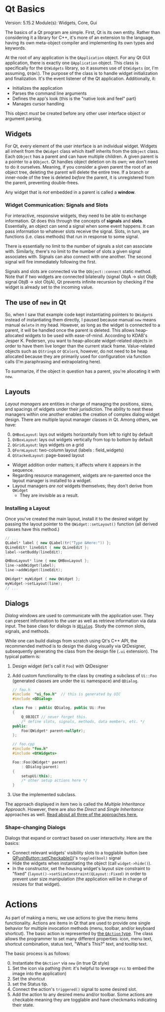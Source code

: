 # Qt Basics 

Version: 5.15.2 
Module(s): Widgets, Core, Gui

The basics of a Qt program are simple. First, Qt is its own entity. Rather than
considering it a library for C++, it's more of an extension to the language, having its own
meta-object compiler and implementing its own types and keywords.

At the root of any application is the `QApplication` object. For any Qt GUI application,
there is exactly one `QApplication` object. This class is specifically for the `QtWidgets`
library, so it assumes use of `QtWidgets` (or, I'm assuming, `QtQml`). The purpose of the
class is to handle widget initialization and finalization. It's the event listener of the
Qt application. Additionally, it:

- Initializes the application
- Parses the command line arguments
- Defines the app's look (this is the "native look and feel" part)
- Manages cursor handling

This object *must* be created before any other user interface object or argument parsing.

## Widgets

For Qt, every element of the user interface is an individual widget. Widgets all inherit
from the `QWidget` class which itself inherits from the `QObject` class. Each `QObject` has
a parent and can have multiple children. A given parent is a pointer to a `QObject`. Qt
handles object deletion on its own; we don't need to do it ourselves. Meaning, if you
consider a given parent the root of an object tree, deleting the parent will delete the
entire tree. If a branch or inner-node of the tree is deleted *before* the parent, it is
unregistered from the parent, preventing double-frees.

Any widget that is *not* embedded in a parent is called a **window**.

### Widget Communication: Signals and Slots

For interactive, responsive widgets, they need to be able to exchange information. Qt does
this through the concepts of **signals** and **slots**. Essentially, an object can send a
signal when some event happens. It can pass information to whatever slots receive the
signal. Slots, in turn, are functions (i.e. class methods) that run in response to some
signal.

There is essentially no limit to the number of signals a slot can associate with.
Similarly, there's no limit to the number of slots a given signal associates with. Signals
can also connect with one another. The second signal will fire immediately following the
first.

Signals and slots are connected via the `QObject::connect` static method. Note that if two
widgets are connected bilaterally (signal ObjA -> slot ObjB; signal ObjB -> slot ObjA), Qt
prevents infinite recursion by checking if the widget is already set to the incoming value.


## The use of `new` in Qt

So, when I saw that example code kept instantiating pointers to `QWidget`s instead of
instantiating them directly, I paused because manual `new` means manual `delete` in my
head. However, as long as the widget is connected to a parent, it will be handled once the
parent is deleted. This allows heap-allocated widgets to be used with ease-of-mind.
According to KDAB's Jesper K. Pedersen, you want to heap-allocate widget-related objects in
order to have them live longer than the current stack frame. Value-related objects such as
`QString`s or `QColor`s, however, do not need to be heap allocated because they are
primarily used for configuration via function calls (I'm paraphrasing and extrapolating
here).

To summarize, if the object in question has a parent, you're allocating it with `new`. 

## Layouts

*Layout managers* are entities in charge of managing the positions, sizes, and spacings of
widgets under their jurisdiction. The ability to nest these managers within one another
enables the creation of complex dialog widget design.  There are multiple layout manager
classes in Qt. Among others, we have:

0. `QHBoxLayout`: lays out widgets horizontally from left to right by default
1. `QVBoxLayout`: lays out widgets vertically from top to bottom by default
2. `QGridLayout`: lays widgets on a grid
3. `QFormLayout`: two-column layout (labels : field\_widgets)
4. `QStackedLayout`: page-based layout

- Widget addition order matters; it affects where it appears in the sequence.
- Regarding resource management, widgets are re-parented once the layout manager is
  installed to a widget. 
- Layout managers *are not* widgets themselves; they don't derive from `QWidget`
    - They are invisible as a result.

### Installing a Layout

Once you've created the main layout, install it to the desired widget by passing the layout
pointer to the `QWidget::setLayout()` function (all derived classes have this method.)

```cpp
// ...    
QLabel* label { new QLabel(tr("Type &Here:")) };
QLineEdit* lineEdit { new QLineEdit }; 
label->setBuddy(lineEdit); 

QHBoxLayout* line { new QHBoxLayout };
line->addWidget(label);
line->addWidget(lineEdit);

QWidget* myWidget { new QWidget };
myWidget->setLayout(line);
// ...
```

## Dialogs

*Dialog* windows are used to communicate with the application user. They can present
information to the user as well as retrieve information via data input.
The base class for dialogs is [`QDialog`](https://doc.qt.io/qt-5/qdialog.html). Study the
common slots, signals, and methods.

While one can build dialogs from scratch using Qt's C++ API, the recommended method is to
design the dialog visually via QtDesigner, subsequently generating the class from the
design file (`.ui` extension). The typical pattern is:

1. Design widget (let's call it `Foo`) with QtDesigner
2. Add custom functionality to the class by creating a subclass of `Ui::Foo` (generated
   classes are under the `Ui` namespace) and `QDialog`.
    
    ```cpp
    // foo.h
    #include  "ui_foo.h"  // this is generated by UIC
    #include <QDialog>
    
    class Foo : public QDialog, public Ui::Foo
    {
        Q_OBJECT // never forget this.
        /* define slots, signals, methods, data members, etc. */
    public:
        Foo(QWidget* parent=nullptr);
    };

    // foo.cpp
    #include "foo.h"
    #include <QtWidgets>

    Foo::Foo(QWidget* parent)
        : QDialog(parent)
    {
        setupUi(this);
        /* other setup actions here */
    }
    ```

3. Use the implemented subclass. 

The approach displayed in item two is called the *Multiple Inheritance Approach*. However,
there are also the *Direct* and *Single Inheritance* approaches as well. [Read about all
three of the approaches here.](https://doc.qt.io/qt-5/designer-using-a-ui-file.html)


### Shape-changing Dialogs

Dialogs that expand or contract based on user interactivity. Here are the basics:

- Connect relevant widgets' visibility slots to a togglable button (see
  [QPushButton::setCheckable()](https://doc.qt.io/qt-6/qabstractbutton.html#checkable-prop))'s `toggled(bool)` signal
- Hide the widgets when instantiating the object (call `widget->hide()`).
- In the constructor, set the housing widget's layout size constraint to "fixed" (`layout()->setSizeConstraint(QLayout::Fixed)` in order to prevent user size
  manipulation (the application will be in charge of resizes for that widget).

# Actions

As part of making a menu, we use actions to give the menu items functionality. Actions are
items in Qt that are used to provide one single behavior for multiple invocation methods
(menu, toolbar, and/or keyboard shortcut). The basic action is represented by [the `QAction`
type](https://doc.qt.io/qt-5/qaction.html). The class allows the programmer to set many
different properties: icon, menu text, shortcut combination, status text, "What's This?"
text, and tooltip text. 

The basic process is as follows:

0. Instantiate the `QAction*` via `new` (in true Qt style)
1. Set the icon via pathing (hint: it's helpful to leverage `rcc` to embed the image into the
   application)
2. Set the shortcut
3. set the Status tip.
4. Connect the action's `triggered()` signal to some desired slot.
5. Add the action to any desired menu and/or toolbar.
 Some actions are checkable meaning they are togglable and have checkmarks indicating their
 state.
